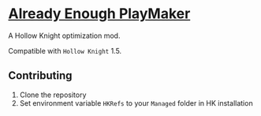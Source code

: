 # [Already Enough PlayMaker](https://github.com/Clazex/HollowKnight.AlreadyEnoughPlayMaker)

A Hollow Knight optimization mod.

Compatible with `Hollow Knight` 1.5.

## Contributing

1. Clone the repository
2. Set environment variable `HKRefs` to your `Managed` folder in HK installation
